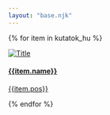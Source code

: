 ```yaml
---
layout: "base.njk"
---
```


{% for item in kutatok_hu %}
    <div class="card">
        <a href="{{item.url}}">
        <img class="card-img-top" src="{{item.img}}" alt="Title">
        <div class="card-body">
            <h4 class="card-title">{{item.name}}</h4>
            <p class="card-text">{{item.pos}}</p>
        </div>
        </a>
    </div>
{% endfor %}